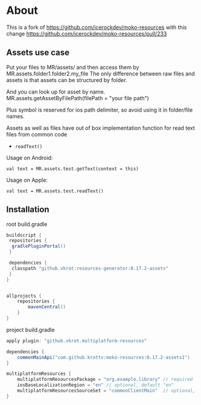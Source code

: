 # About

This is a fork of https://github.com/icerockdev/moko-resources
with this change https://github.com/icerockdev/moko-resources/pull/233

## Assets use case

Put your files to MR/assets/ and then access them by MR.assets.folder1.folder2.my_file The only
difference between raw files and assets is that assets can be structured by folder.

And you can look up for asset by name. MR.assets.getAssetByFilePath(filePath = "your file path")

Plus symbol is reserved for ios path delimiter, so avoid using it in folder/file names.

Assets as well as files have out of box implementation function for read text files from common code

- `readText()`

Usage on Android:

```
val text = MR.assets.test.getText(context = this)
```

Usage on Apple:

```
val text = MR.assets.test.readText()
```

## Installation

root build.gradle

```groovy
buildscript {
 repositories {
  gradlePluginPortal()
 }

 dependencies {
  classpath "github.vkrot:resources-generator:0.17.2-assets"
 }
}


allprojects {
    repositories {
        mavenCentral()
    }
}
```

project build.gradle
```groovy
apply plugin: "github.vkrot.multiplatform-resources"

dependencies {
    commonMainApi("com.github.krottv:moko-resources:0.17.2-assets1")
}

multiplatformResources {
    multiplatformResourcesPackage = "org.example.library" // required
    iosBaseLocalizationRegion = "en" // optional, default "en"
    multiplatformResourcesSourceSet = "commonClientMain"  // optional, default "commonMain"
}
```